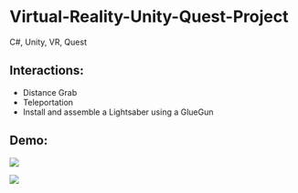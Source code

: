# Virtual-Reality-Unity-Quest-Project
C#, Unity, VR, Quest

## Interactions: 
* Distance Grab
* Teleportation
* Install and assemble a Lightsaber using a GlueGun

## Demo:

![](https://github.com/karanY2019/Virtual-Reality-Unity-Basic-Interaction-Project/blob/main/GlueGun_demo.gif)

![](https://github.com/karanY2019/Virtual-Reality-Unity-Basic-Interaction-Project/blob/main/Lightsaber%20Activation%20and%20Deactivation.gif)


